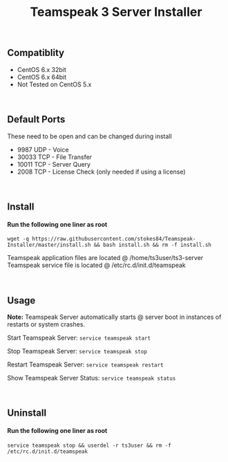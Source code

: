 <h1 align='center'>Teamspeak 3 Server Installer</h1>

<br>

Compatiblity
----------------
+ CentOS 6.x 32bit
+ CentOS 6.x 64bit
+ Not Tested on CentOS 5.x

<br/>

Default Ports
-----------------
These need to be open and can be changed during install
+ 9987 UDP - Voice
+ 30033 TCP - File Transfer
+ 10011 TCP - Server Query
+ 2008 TCP - License Check (only needed if using a license)

<br/>

Install
-----------

#### Run the following one liner as root
```
wget -q https://raw.githubusercontent.com/stokes84/Teamspeak-Installer/master/install.sh && bash install.sh && rm -f install.sh
```
Teamspeak application files are located @ /home/ts3user/ts3-server<br/>
Teamspeak service file is located @ /etc/rc.d/init.d/teamspeak

<br/>

Usage
---------

<strong>Note:</strong> Teamspeak Server automatically starts @ server boot in instances of restarts or system crashes.

Start Teamspeak Server: ```service teamspeak start```

Stop Teamspeak Server: ```service teamspeak stop```

Restart Teamspeak Server: ```service teamspeak restart```

Show Teamspeak Server Status: ```service teamspeak status```

<br/>

Uninstall
-------------

#### Run the following one liner as root
```service teamspeak stop && userdel -r ts3user && rm -f /etc/rc.d/init.d/teamspeak```
